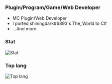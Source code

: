 ### Plugin/Program/Game/Web Developer
- MC Plugin/Web Developer
- I ported shiningdark#6893's The_World to C#
- ...And more
### Stat
![Stat](https://github-readme-stats.vercel.app/api?username=NamuTree0345&show_icons=true&theme=merko)
### Top lang
![Top lang](https://github-readme-stats.vercel.app/api/top-langs/?username=NamuTree0345&theme=merko)
